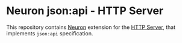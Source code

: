 # Neuron json:api - HTTP Server

This repository contains [Neuron](https://github.com/neuronlabs/neuron) extension for the [HTTP Server](https://github.com/neuronlabs/server-http), that implements `json:api` specification.